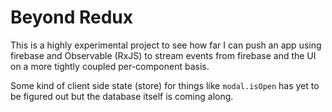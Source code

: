 # Beyond Redux

This is a highly experimental project to see how far I can push an app using firebase and Observable (RxJS) to stream events
from firebase and the UI on a more tightly coupled per-component basis.

Some kind of client side state (store) for things like `modal.isOpen` has yet to be figured out but the database itself
is coming along.
